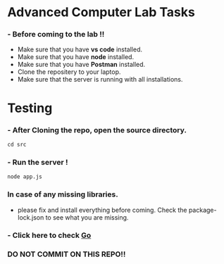 # Advanced Computer Lab Tasks
### - Before coming to the lab !!
* Make sure that you have **vs code** installed.
* Make sure that you have **node** installed.
* Make sure that you have **Postman** installed.
* Clone the repositery to your laptop.
* Make sure that the server is running with all installations.
# Testing
### - After Cloning the repo, open the source directory.
```
cd src
```
### - Run the server !
```
node app.js
```
### In case of any missing libraries. 
- please fix and install everything before coming. Check the package-lock.json to see what you are missing.

### - Click here to check [Go](http://localhost:8000/home)

### DO NOT COMMIT ON THIS REPO!!

